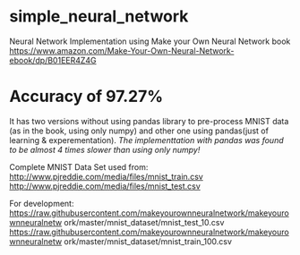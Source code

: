 # simple_neural_network
Neural Network Implementation using Make your Own Neural Network book https://www.amazon.com/Make-Your-Own-Neural-Network-ebook/dp/B01EER4Z4G

# Accuracy of 97.27%

It has two versions without using pandas library to pre-process MNIST data (as in the book, using only numpy) and other one using pandas(just of learning & experementation). *The implementtation with pandas was found to be almost 4 times slower than using only numpy!*

Complete MNIST Data Set used from:
http://www.pjreddie.com/media/files/mnist_train.csv
http://www.pjreddie.com/media/files/mnist_test.csv

For development:
https://raw.githubusercontent.com/makeyourownneuralnetwork/makeyourownneuralnetw ork/master/mnist_dataset/mnist_test_10.csv
https://raw.githubusercontent.com/makeyourownneuralnetwork/makeyourownneuralnetw ork/master/mnist_dataset/mnist_train_100.csv
